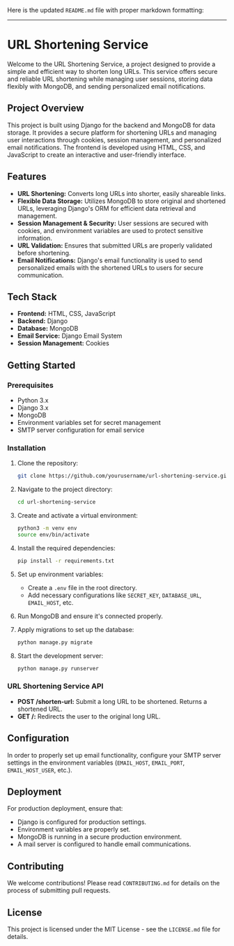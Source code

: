 Here is the updated `README.md` file with proper markdown formatting:

---

# URL Shortening Service

Welcome to the URL Shortening Service, a project designed to provide a simple and efficient way to shorten long URLs. This service offers secure and reliable URL shortening while managing user sessions, storing data flexibly with MongoDB, and sending personalized email notifications.

## Project Overview

This project is built using Django for the backend and MongoDB for data storage. It provides a secure platform for shortening URLs and managing user interactions through cookies, session management, and personalized email notifications. The frontend is developed using HTML, CSS, and JavaScript to create an interactive and user-friendly interface.

## Features

- **URL Shortening:** Converts long URLs into shorter, easily shareable links.
- **Flexible Data Storage:** Utilizes MongoDB to store original and shortened URLs, leveraging Django's ORM for efficient data retrieval and management.
- **Session Management & Security:** User sessions are secured with cookies, and environment variables are used to protect sensitive information.
- **URL Validation:** Ensures that submitted URLs are properly validated before shortening.
- **Email Notifications:** Django's email functionality is used to send personalized emails with the shortened URLs to users for secure communication.

## Tech Stack

- **Frontend:** HTML, CSS, JavaScript
- **Backend:** Django
- **Database:** MongoDB
- **Email Service:** Django Email System
- **Session Management:** Cookies

## Getting Started

### Prerequisites

- Python 3.x
- Django 3.x
- MongoDB
- Environment variables set for secret management
- SMTP server configuration for email service

### Installation

1. Clone the repository:
   ```bash
   git clone https://github.com/yourusername/url-shortening-service.git
   ```

2. Navigate to the project directory:
   ```bash
   cd url-shortening-service
   ```

3. Create and activate a virtual environment:
   ```bash
   python3 -m venv env
   source env/bin/activate
   ```

4. Install the required dependencies:
   ```bash
   pip install -r requirements.txt
   ```

5. Set up environment variables:
   - Create a `.env` file in the root directory.
   - Add necessary configurations like `SECRET_KEY`, `DATABASE_URL`, `EMAIL_HOST`, etc.

6. Run MongoDB and ensure it's connected properly.

7. Apply migrations to set up the database:
   ```bash
   python manage.py migrate
   ```

8. Start the development server:
   ```bash
   python manage.py runserver
   ```

### URL Shortening Service API

- **POST /shorten-url:** Submit a long URL to be shortened. Returns a shortened URL.
- **GET /<short-url>:** Redirects the user to the original long URL.

## Configuration

In order to properly set up email functionality, configure your SMTP server settings in the environment variables (`EMAIL_HOST`, `EMAIL_PORT`, `EMAIL_HOST_USER`, etc.).

## Deployment

For production deployment, ensure that:
- Django is configured for production settings.
- Environment variables are properly set.
- MongoDB is running in a secure production environment.
- A mail server is configured to handle email communications.

## Contributing

We welcome contributions! Please read `CONTRIBUTING.md` for details on the process of submitting pull requests.

## License

This project is licensed under the MIT License - see the `LICENSE.md` file for details.



